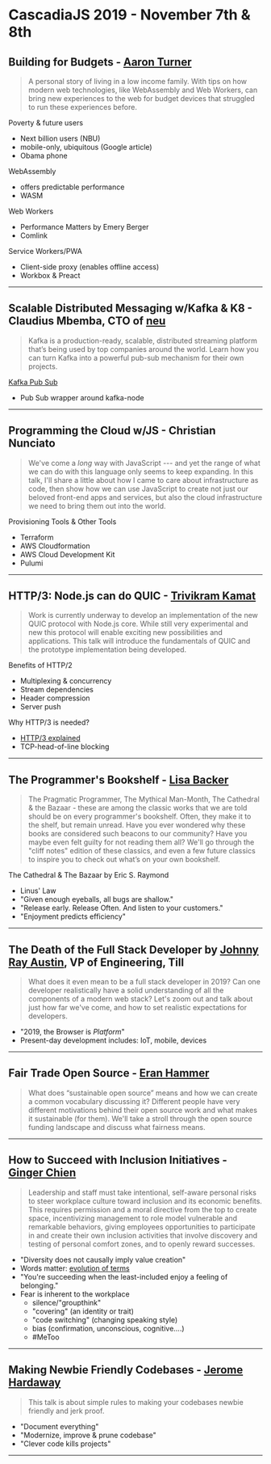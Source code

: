 # CascadiaJS 2019 - November 7th & 8th 





## Building for Budgets - [Aaron Turner](http://www.twitter.com/torch2424)

> A personal story of living in a low income family. With tips on how modern web technologies, like WebAssembly and Web Workers, can bring new experiences to the web for budget devices that struggled to run these experiences before.

Poverty & future users
* Next billion users (NBU)
* mobile-only, ubiquitous (Google article)
* Obama phone


WebAssembly 
* offers predictable performance
* WASM


Web Workers
* Performance Matters by Emery Berger
* Comlink

Service Workers/PWA
* Client-side proxy (enables offline access)
* Workbox & Preact

*** 
## Scalable Distributed Messaging w/Kafka & K8 - Claudius Mbemba, CTO of [neu](http://www.neucleans.com)

> Kafka is a production-ready, scalable, distributed streaming platform that’s being used by top companies around the world. Learn how you can turn Kafka into a powerful pub-sub mechanism for their own projects.


[Kafka Pub Sub](https://github.com/NeuCleans/kafka-pub-sub)
* Pub Sub wrapper around kafka-node

***
## Programming the Cloud w/JS - Christian Nunciato

> We've come a _long_ way with JavaScript --- and yet the range of what we can do with this language only seems to keep expanding. In this talk, I'll share a little about how I came to care about infrastructure as code, then show how we can use JavaScript to create not just our beloved front-end apps and services, but also the cloud infrastructure we need to bring them out into the world.

Provisioning Tools & Other Tools
* Terraform
* AWS Cloudformation
* AWS Cloud Development Kit
* Pulumi

***
## HTTP/3: Node.js can do QUIC - [Trivikram Kamat](http://www.twitter.com/trivikram) 

> Work is currently underway to develop an implementation of the new QUIC protocol with Node.js core. While still very experimental and new this protocol will enable exciting new possibilities and applications. This talk will introduce the fundamentals of QUIC and the prototype implementation being developed.

Benefits of HTTP/2
* Multiplexing & concurrency
* Stream dependencies
* Header compression
* Server push

Why HTTP/3 is needed? 
* [HTTP/3 explained](https://http3-explained.haxx.se/en/)
* TCP-head-of-line blocking


***
## The Programmer's Bookshelf - [Lisa Backer](https://twitter.com/eshtadc)

> The Pragmatic Programmer, The Mythical Man-Month, The Cathedral & the Bazaar - these are among the classic works that we are told should be on every programmer's bookshelf. Often, they make it to the shelf, but remain unread. Have you ever wondered why these books are considered such beacons to our community? Have you maybe even felt guilty for not reading them all? We'll go through the "cliff notes" edition of these classics, and even a few future classics to inspire you to check out what’s on your own bookshelf.

The Cathedral & The Bazaar by Eric S. Raymond
* Linus' Law
* "Given enough eyeballs, all bugs are shallow."
* "Release early. Release Often. And listen to your customers."
* "Enjoyment predicts efficiency"

***
## The Death of the Full Stack Developer by [Johnny Ray Austin](http://www.twitter.com/recursivefunk), VP of Engineering, Till

> What does it even mean to be a full stack developer in 2019? Can one developer realistically have a solid understanding of all the components of a modern web stack? Let's zoom out and talk about just how far we've come, and how to set realistic expectations for developers.

* "2019, the Browser is *Platform*"
* Present-day development includes: IoT, mobile, devices

***
## Fair Trade Open Source - [Eran Hammer](http://www.twitter.com/eranhammer)

> What does “sustainable open source” means and how we can create a common vocabulary discussing it? Different people have very different motivations behind their open source work and what makes it sustainable (for them). We'll take a stroll through the open source funding landscape and discuss what fairness means.

***
## How to Succeed with Inclusion Initiatives - [Ginger Chien](http://www.twitter.com/spacepupster)

 > Leadership and staff must take intentional, self-aware personal risks to steer workplace culture toward inclusion and its economic benefits. This requires permission and a moral directive from the top to create space, incentivizing management to role model vulnerable and remarkable behaviors, giving employees opportunities to participate in and create their own inclusion activities that involve discovery and testing of personal comfort zones, and to openly reward successes.


* "Diversity does not causally imply value creation"
* Words matter: [evolution of terms](https://www.thinkinclusive.us/inclusion-exclusion-segregation-integretation-different/)
* "You're succeeding when the least-included enjoy a feeling of belonging." 
* Fear is inherent to the workplace
  * silence/"groupthink"
  * "covering" (an identity or trait)
  * "code switching" (changing speaking style)
  * bias (confirmation, unconscious, cognitive....)
  * #MeToo




***
## Making Newbie Friendly Codebases - [Jerome Hardaway](http://www.twitter.com/jeromeHardaway)

> This talk is about simple rules to making your codebases newbie friendly and jerk proof.

* "Document everything"
* "Modernize, improve & prune codebase"
* "Clever code kills projects"

***


<link rel="stylesheet" type="text/css" media="all" href="main.css" />

